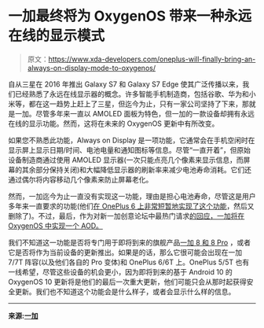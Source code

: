 # 一加最终将为 OxygenOS 带来一种永远在线的显示模式

> 原文：<https://www.xda-developers.com/oneplus-will-finally-bring-an-always-on-display-mode-to-oxygenos/>

自从三星在 2016 年推出 Galaxy S7 和 Galaxy S7 Edge 使其广泛传播以来，我们已经熟悉了永远在线显示器的概念。许多智能手机制造商，包括谷歌、华为和小米等，都在这一趋势上赶上了三星，但迄今为止，只有一家公司坚持了下来，那就是一加。尽管多年来一直以 AMOLED 面板为特色，但一加的一款设备却拥有永远在线的显示功能。然而，这将在未来的 OxygenOS 更新中有所改变。

如果您不熟悉此功能，Always on Display 是一项功能，它通常会在手机空闲时在显示屏上显示日期/时间、电池电量和通知图标等信息。尽管“一直开着”，但原始设备制造商通过使用 AMOLED 显示器(一次只能点亮几个像素来显示信息，而屏幕的其余部分保持关闭)和大幅降低显示器的刷新率来减少电池寿命消耗。它们还通过偶尔将内容移动几个像素来防止屏幕老化。

然而，一加迄今为止一直没有实现这一功能，理由是担心电池寿命，尽管这是用户多年来一直要求的功能(他们[在 OnePlus 6 上非常短暂地实现了这个功能](https://www.xda-developers.com/enable-always-on-display-oneplus-6-oneplus-5-5t/)，然后又删除了)。不过，最后，作为对新一加创意论坛中最热门请求[的回应，一加将在 OxygenOS 中实现一个 AOD。](https://www.xda-developers.com/oneplus-launches-ideas-program-community-feedback-oxygenos/)

我们不知道这一功能是否将专门用于即将到来的旗舰产品[一加 8 和 8 Pro](https://www.xda-developers.com/oneplus-8-pro-leak-specification-120hz-display-30w-wireless-charging-ip68-rating/) ，或者它是否将作为当前设备的更新推出。如果是的话，那么它很可能会出现在一加 7/7T 阵容(以及他们各自的 Pro 变体)和 OnePlus 6/6T 上。OnePlus 5/5T 也有一线希望，尽管这些设备的机会更小，因为即将到来的基于 Android 10 的 OxygenOS 10 更新将是他们的最后一次重大更新，他们可能只会从那时起获得安全更新。我们也不知道这个功能会是什么样子，或者会显示什么样的信息。

* * *

**来源:[一加](https://onepluscom.pxf.io/c/2233363/916678/12532?subId1=UUxdaUeUpU27784&subId2=exda&u=https%3A%2F%2Fwww.oneplus.com%2Fuk%2Fcommunityideas%23%2Fdetail%3FthreadId%3D1192058)**
